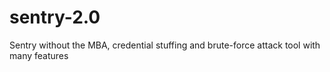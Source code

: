 # sentry-2.0
Sentry without the MBA, credential stuffing and brute-force attack tool with many features
